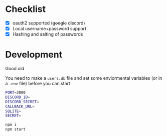 # Checklist

- [x] oauth2 supported (~~google~~ discord)
- [x] Local username+password support
- [x] Hashing and salting of passwords

# Development

Good old

You need to make a `users.db` file and set some enviormental variables (or in a `.env` file) before you can start

```sh
PORT=3000
DISCORD_ID=
DISCORD_SECRET=
CALLBACK_URL=
SQLITE=
SECRET=
```

```sh
npm i
npm start
```
